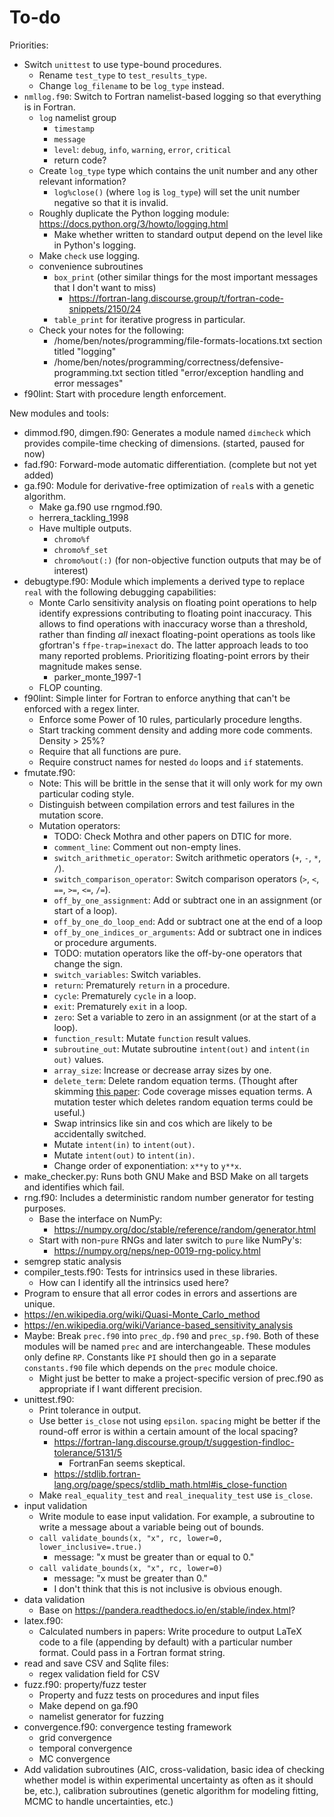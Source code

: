 # To-do

Priorities:

- Switch `unittest` to use type-bound procedures.
    - Rename `test_type` to `test_results_type`.
    - Change `log_filename` to be `log_type` instead.
- `nmllog.f90`: Switch to Fortran namelist-based logging so that everything is in Fortran.
    - `log` namelist group
        - `timestamp`
        - `message`
        - `level`: `debug`, `info`, `warning`, `error`, `critical`
        - return code?
    - Create `log_type` type which contains the unit number and any other relevant information?
        - `log%close()` (where `log` is `log_type`) will set the unit number negative so that it is invalid.
    - Roughly duplicate the Python logging module: <https://docs.python.org/3/howto/logging.html>
        - Make whether written to standard output depend on the level like in Python's logging.
    - Make `check` use logging.
    - convenience subroutines
        - `box_print` (other similar things for the most important messages that I don't want to miss)
            - <https://fortran-lang.discourse.group/t/fortran-code-snippets/2150/24>
        - `table_print` for iterative progress in particular.
    - Check your notes for the following:
        - /home/ben/notes/programming/file-formats-locations.txt section titled "logging"
        - /home/ben/notes/programming/correctness/defensive-programming.txt section titled "error/exception handling and error messages"
- f90lint: Start with procedure length enforcement.

New modules and tools:

- dimmod.f90, dimgen.f90: Generates a module named `dimcheck` which provides compile-time checking of dimensions. (started, paused for now)
- fad.f90: Forward-mode automatic differentiation. (complete but not yet added)
- ga.f90: Module for derivative-free optimization of `real`s with a genetic algorithm.
    - Make ga.f90 use rngmod.f90.
    - herrera_tackling_1998
    - Have multiple outputs.
        - `chromo%f`
        - `chromo%f_set`
        - `chromo%out(:)` (for non-objective function outputs that may be of interest)
- debugtype.f90: Module which implements a derived type to replace `real` with the following debugging capabilities:
    - Monte Carlo sensitivity analysis on floating point operations to help identify expressions contributing to floating point inaccuracy. This allows to find operations with inaccuracy worse than a threshold, rather than finding *all* inexact floating-point operations as tools like gfortran's `ffpe-trap=inexact` do. The latter approach leads to too many reported problems. Prioritizing floating-point errors by their magnitude makes sense.
        - parker_monte_1997-1
    - FLOP counting.
- f90lint: Simple linter for Fortran to enforce anything that can't be enforced with a regex linter.
    - Enforce some Power of 10 rules, particularly procedure lengths.
    - Start tracking comment density and adding more code comments. Density > 25%?
    - Require that all functions are pure.
    - Require construct names for nested `do` loops and `if` statements.
- fmutate.f90:
    - Note: This will be brittle in the sense that it will only work for my own particular coding style.
    - Distinguish between compilation errors and test failures in the mutation score.
    - Mutation operators:
        - TODO: Check Mothra and other papers on DTIC for more.
        - `comment_line`: Comment out non-empty lines.
        - `switch_arithmetic_operator`: Switch arithmetic operators (`+`, `-`, `*`, `/`).
        - `switch_comparison_operator`: Switch comparison operators (`>`, `<`, `==`, `>=`, `<=`, `/=`).
        - `off_by_one_assignment`: Add or subtract one in an assignment (or start of a loop).
        - `off_by_one_do_loop_end`: Add or subtract one at the end of a loop
        - `off_by_one_indices_or_arguments`: Add or subtract one in indices or procedure arguments.
        - TODO: mutation operators like the off-by-one operators that change the sign.
        - `switch_variables`: Switch variables.
        - `return`: Prematurely `return` in a procedure.
        - `cycle`: Prematurely `cycle` in a loop.
        - `exit`: Prematurely `exit` in a loop.
        - `zero`: Set a variable to zero in an assignment (or at the start of a loop).
        - `function_result`: Mutate `function` result values.
        - `subroutine_out`: Mutate subroutine `intent(out)` and `intent(in out)` values.
        - `array_size`: Increase or decrease array sizes by one.
        - `delete_term`: Delete random equation terms. (Thought after skimming [this paper](https://doi.org/10.1115/1.4049322): Code coverage misses equation terms. A mutation tester which deletes random equation terms could be useful.)
        - Swap intrinsics like sin and cos which are likely to be accidentally switched.
        - Mutate `intent(in)` to `intent(out)`.
        - Mutate `intent(out)` to `intent(in)`.
        - Change order of exponentiation: `x**y` to `y**x`.
- make_checker.py: Runs both GNU Make and BSD Make on all targets and identifies which fail.
- rng.f90: Includes a deterministic random number generator for testing purposes.
    - Base the interface on NumPy:
        - <https://numpy.org/doc/stable/reference/random/generator.html>
    - Start with non-`pure` RNGs and later switch to `pure` like NumPy's:
        - <https://numpy.org/neps/nep-0019-rng-policy.html>
- semgrep static analysis
- compiler_tests.f90: Tests for intrinsics used in these libraries.
    - How can I identify all the intrinsics used here?
- Program to ensure that all error codes in errors and assertions are unique.
- <https://en.wikipedia.org/wiki/Quasi-Monte_Carlo_method>
- <https://en.wikipedia.org/wiki/Variance-based_sensitivity_analysis>
- Maybe: Break `prec.f90` into `prec_dp.f90` and `prec_sp.f90`. Both of these modules will be named `prec` and are interchangeable. These modules only define `RP`. Constants like `PI` should then go in a separate `constants.f90` file which depends on the `prec` module choice.
    - Might just be better to make a project-specific version of prec.f90 as appropriate if I want different precision.
- unittest.f90:
    - Print tolerance in output.
    - Use better `is_close` not using `epsilon`. `spacing` might be better if the round-off error is within a certain amount of the local spacing?
        - <https://fortran-lang.discourse.group/t/suggestion-findloc-tolerance/5131/5>
            - FortranFan seems skeptical.
        - <https://stdlib.fortran-lang.org/page/specs/stdlib_math.html#is_close-function>
    - Make `real_equality_test` and `real_inequality_test` use `is_close`.
- input validation
    - Write module to ease input validation. For example, a subroutine to write a message about a variable being out of bounds.
    - `call validate_bounds(x, "x", rc, lower=0, lower_inclusive=.true.)`
        - message: "x must be greater than or equal to 0."
    - `call validate_bounds(x, "x", rc, lower=0)`
        - message: "x must be greater than 0."
        - I don't think that this is not inclusive is obvious enough.
- data validation
    - Base on <https://pandera.readthedocs.io/en/stable/index.html>?
- latex.f90:
    - Calculated numbers in papers: Write procedure to output LaTeX code to a file (appending by default) with a particular number format. Could pass in a Fortran format string.
- read and save CSV and Sqlite files:
    - regex validation field for CSV
- fuzz.f90: property/fuzz tester
    - Property and fuzz tests on procedures and input files
    - Make depend on ga.f90
    - namelist generator for fuzzing
- convergence.f90: convergence testing framework
    - grid convergence
    - temporal convergence
    - MC convergence
- Add validation subroutines (AIC, cross-validation, basic idea of checking whether model is within experimental uncertainty as often as it should be, etc.), calibration subroutines (genetic algorithm for modeling fitting, MCMC to handle uncertainties, etc.)
